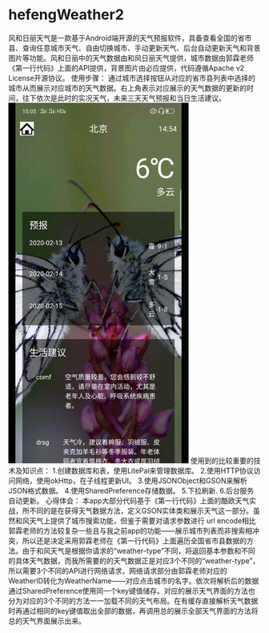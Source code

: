 # hefengWeather2
风和日丽天气是一款基于Android端开源的天气预报软件，具备查看全国的省市县、查询任意城市天气、自由切换城市、手动更新天气、后台自动更新天气和背景图片等功能。风和日丽中的天气数据由和风日丽天气提供，城市数据由郭霖老师《第一行代码》上面的API提供，背景图片由必应提供，代码遵循Apache v2 License开源协议。
使用步骤：
通过城市选择按钮从对应的省市县列表中选择的城市从而展示对应城市的天气数据。右上角表示对应展示的天气数据的更新的时间，往下依次是此时的实况天气，未来三天天气预报和当日生活建议。
![image](https://github.com/WYhy53/UIPractice/blob/master/hefeng.gif)
使⽤到的⽐较重要的技术及知识点：
1.创建数据库和表，使用LitePal来管理数据库。
2.使用HTTP协议访问网络，使用okHttp，在子线程更新UI。
3.使用JSONObject和GSON来解析JSON格式数据。
4.使用SharedPreference存储数据。
5.下拉刷新.
6.后台服务自动更新。
⼼得体会：
本app大部分代码基于《第一行代码》上面的酷欧天气实战，所不同的是在获得天气数据方法，定义GSON实体类和展示天气这一部分。虽然和风天气上提供了城市搜索功能，但鉴于需要对请求参数进行 url encode相比郭霖老师的方法较复杂一些且与我之前app的功能——展示城市列表而非搜索相冲突，所以还是决定采用郭霖老师在《第一行代码》上面遍历全国省市县数据的方法。由于和风天气是根据你请求的“weather-type”不同，将返回基本参数和不同的具体天气数据，而我所需要的的天气数据正是对应3个不同的“weather-type”，所以需要3个不同的API进行网络请求，网络请求部分由郭霖老师对应的WeatherID转化为WeatherName——对应点击城市的名字。依次将解析后的数据通过SharedPreference使用同一个key键值储存。对应的展示天气界面的方法也分为对应的3个不同的方法一一加载不同的天气布局。在有缓存直接解析天气数据时再通过相同的key键值取出全部的数据，再调用总的展示全部天气界面的方法将总的天气界面展示出来。
